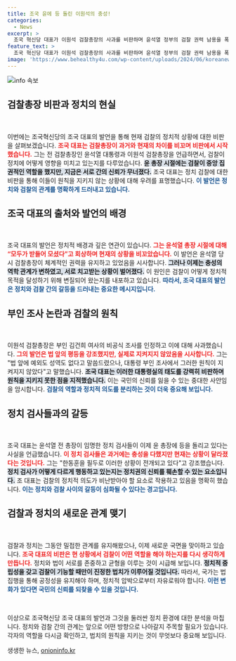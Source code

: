 ```yaml
---
title: 조국 윤에 등 돌린 이원석의 충성!
categories:
  - News
excerpt: >
  조국 혁신당 대표가 이원석 검찰총장의 사과를 비판하며 윤석열 정부의 검찰 권력 남용을 폭로했다. 그는 다 함께 받들다 이제 찢어지는 상황이라며 정치적 충성심에 찬물을 끼얹었다.
feature_text: >
  조국 혁신당 대표가 이원석 검찰총장의 사과를 비판하며 윤석열 정부의 검찰 권력 남용을 폭로했다. 그는 다 함께 받들다 이제 찢어지는 상황이라며 정치적 충성심에 찬물을 끼얹었다.
image: 'https://www.behealthy4u.com/wp-content/uploads/2024/06/koreanews.jpg'
---
```


<p><img src="https://www.behealthy4u.com/wp-content/uploads/2024/06/koreanews.jpg" alt="info 속보" /></p>

<h2 data-ke-size="size26">검찰총장 비판과 정치의 현실</h2>

<p data-ke-size="size16">&nbsp;</p>

<p>이번에는 조국혁신당의 조국 대표의 발언을 통해 현재 검찰의 정치적 상황에 대한 비판을 살펴보겠습니다. <b><span style="color: #ee2323;">조국 대표는 검찰총장이 과거와 현재의 차이를 비꼬며 비판에서 시작했습니다.</span></b> 그는 전 검찰총장인 윤석열 대통령과 이원석 검찰총장을 언급하면서, 검찰이 정치에 어떻게 영향을 미치고 있는지를 다루었습니다. <b><span style="background-color: #21538527;">윤 총장 시절에는 검찰이 중앙 집권적인 역할을 했지만, 지금은 서로 간의 신뢰가 무너졌다.</span></b> 조국 대표는 정치 검찰에 대한 비판을 통해 이들이 원칙을 지키지 않는 상황에 대해 우려를 표명했습니다. <b><span style="color: #1a5490;">이 발언은 정치와 검찰의 관계를 명확하게 드러내고 있습니다.</span></b></p>

<h2 data-ke-size="size26">조국 대표의 출처와 발언의 배경</h2>

<p data-ke-size="size16">&nbsp;</p>

<p>조국 대표의 발언은 정치적 배경과 깊은 연관이 있습니다. <b><span style="color: #ee2323;">그는 윤석열 총장 시절에 대해 “모두가 받들어 모셨다”고 회상하며 현재의 상황을 비꼬았습니다.</span></b> 이 발언은 윤석열 당시 검찰총장이 체계적인 권력을 유지하고 있었음을 시사합니다. <b><span style="background-color: #21538527;">그러나 이제는 충성의 역학 관계가 변하였고, 서로 치고받는 상황이 벌어졌다.</span></b> 이 원인은 검찰이 어떻게 정치적 목적을 달성하기 위해 변질되어 왔는지를 내포하고 있습니다. <b><span style="color: #1a5490;">따라서, 조국 대표의 발언은 정치와 검찰 간의 갈등을 드러내는 중요한 메시지입니다.</span></b></p>

<h2 data-ke-size="size26">부인 조사 논란과 검찰의 원칙</h2>

<p data-ke-size="size16">&nbsp;</p>

<p>이원석 검찰총장은 부인 김건희 여사의 비공식 조사를 인정하고 이에 대해 사과했습니다. <b><span style="color: #ee2323;">그의 발언은 법 앞의 평등을 강조했지만, 실제로 지켜지지 않았음을 시사합니다.</span></b> 그는 "법 앞에 예외도 성역도 없다고 말씀드렸으나, 대통령 부인 조사에서 그러한 원칙이 지켜지지 않았다"고 말했습니다. <b><span style="background-color: #21538527;">조국 대표는 이러한 대통령실의 태도를 강력히 비판하며 원칙을 지키지 못한 점을 지적했습니다.</span></b> 이는 국민의 신뢰를 잃을 수 있는 중대한 사안임을 암시합니다. <b><span style="color: #1a5490;">검찰의 역할과 정치적 의도를 분리하는 것이 더욱 중요해 보입니다.</span></b></p>

<h2 data-ke-size="size26">정치 검사들과의 갈등</h2>

<p data-ke-size="size16">&nbsp;</p>

<p>조국 대표는 윤석열 전 총장이 임명한 정치 검사들이 이제 윤 총장에 등을 돌리고 있다는 사실을 언급했습니다. <b><span style="color: #ee2323;">이 정치 검사들은 과거에는 충성을 다했지만 현재는 상황이 달라졌다는 것입니다.</span></b> 그는 "한동훈을 필두로 이러한 상황이 전개되고 있다"고 강조했습니다. <b><span style="background-color: #21538527;">정치 검사가 어떻게 다르게 행동하고 있는지는 정치권의 신뢰를 훼손할 수 있는 요소입니다.</span></b> 조 대표는 검찰의 정치적 의도가 비난받아야 할 요소로 작용하고 있음을 명확히 했습니다. <b><span style="color: #1a5490;">이는 정치와 검찰 사이의 갈등이 심화될 수 있다는 경고입니다.</span></b></p>

<h2 data-ke-size="size26">검찰과 정치의 새로운 관계 맺기</h2>

<p data-ke-size="size16">&nbsp;</p>

<p>검찰과 정치는 그동안 밀접한 관계를 유지해왔으나, 이제 새로운 국면을 맞이하고 있습니다. <b><span style="color: #ee2323;">조국 대표의 비판은 현 상황에서 검찰이 어떤 역할을 해야 하는지를 다시 생각하게 만듭니다.</span></b> 정치와 법이 서로를 존중하고 균형을 이루는 것이 시급해 보입니다. <b><span style="background-color: #21538527;">정치적 중립성을 갖고 검찰이 기능할 때만이 진정한 법치가 이루어질 것입니다.</span></b> 따라서, 국가는 법 집행을 통해 공정성을 유지해야 하며, 정치적 압박으로부터 자유로워야 합니다. <b><span style="color: #1a5490;">이런 변화가 있다면 국민의 신뢰를 되찾을 수 있을 것입니다.</span></b></p>

<p data-ke-size="size16">&nbsp;</p>

<p>이상으로 조국혁신당 조국 대표의 발언과 그것을 둘러싼 정치 환경에 대한 분석을 마칩니다. 정치와 검찰 간의 관계는 앞으로 어떤 방향으로 나아갈지 주목할 필요가 있습니다. 각자의 역할을 다시금 확인하고, 법치의 원칙을 지키는 것이 무엇보다 중요해 보입니다.</p>
생생한 뉴스, <a href="https://onioninfo.kr" rel="dofollow">onioninfo.kr</a>


